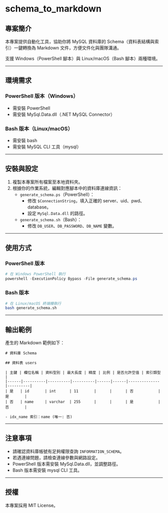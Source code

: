 # schema_to_markdown

## 專案簡介

本專案提供自動化工具，協助你將 MySQL 資料庫的 Schema（資料表結構與索引）一鍵轉換為 Markdown 文件，方便文件化與團隊溝通。

支援 Windows（PowerShell 腳本）與 Linux/macOS（Bash 腳本）兩種環境。

---

## 環境需求

### PowerShell 版本（Windows）
- 需安裝 PowerShell
- 需安裝 MySql.Data.dll（.NET MySQL Connector）

### Bash 版本（Linux/macOS）
- 需安裝 bash
- 需安裝 MySQL CLI 工具（mysql）

---

## 安裝與設定

1. 複製本專案所有檔案至本地資料夾。
2. 根據你的作業系統，編輯對應腳本中的資料庫連線資訊：
   - `generate_schema.ps`（PowerShell）：
     - 修改 `$ConnectionString`，填入正確的 server、uid、pwd、database。
     - 設定 `MySql.Data.dll` 的路徑。
   - `generate_schema.sh`（Bash）：
     - 修改 `DB_USER`、`DB_PASSWORD`、`DB_NAME` 變數。

---

## 使用方式

### PowerShell 版本
```powershell
# 在 Windows PowerShell 執行
powershell -ExecutionPolicy Bypass -File generate_schema.ps
```

### Bash 版本
```bash
# 在 Linux/macOS 終端機執行
bash generate_schema.sh
```

---

## 輸出範例

產生的 Markdown 範例如下：

```
# 資料庫 Schema

## 資料表 users

| 主鍵 | 欄位名稱 | 資料型別 | 最大長度 | 精度 | 比例 | 是否允許空值 | 索引類型 |
|------|----------|----------|----------|------|------|--------------|----------|
| 是   | id       | int      | 11       |      |      | 否           | 是       |
| 否   | name     | varchar  | 255      |      |      | 是           | 否       |

- idx_name 索引：name (唯一: 否)

```

---

## 注意事項

- 請確認資料庫帳號有足夠權限查詢 `INFORMATION_SCHEMA`。
- 若遇連線問題，請檢查連線參數與網路設定。
- PowerShell 版本需安裝 MySql.Data.dll，並調整路徑。
- Bash 版本需安裝 mysql CLI 工具。

---

## 授權

本專案採用 MIT License。
